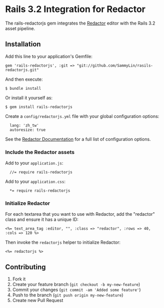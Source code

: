 # Rails 3.2 Integration for Redactor

The rails-redactorjs gem integrates the [Redactor](http://redactorjs.com/) editor with the Rails 3.2 asset pipeline.

## Installation

Add this line to your application's Gemfile:

    gem 'rails-redactorjs', :git => "git://github.com/SammyLin/rasils-redactorjs.git"

And then execute:

    $ bundle install

Or install it yourself as:

    $ gem install rails-redactorjs

Create a `config/redactorjs.yml` file with your global configuration options:

      lang: 'zh_tw'
      autoresize: true

See the [Redactor Documentation](http://redactorjs.com/docs/settings/) for a full list of configuration options.

### Include the Redactor assets

Add to your `application.js`:

      //= require rails-redactorjs

Add to your `application.css`:

      *= require rails-redactorjs

### Initialize Redactor

For each textarea that you want to use with Redactor, add the "redactor" class and ensure it has a unique ID:

    <%= text_area_tag :editor, "", :class => "redactor", :rows => 40, :cols => 120 %>

Then invoke the `redactorjs` helper to initialize Redactor:

    <%= redactorjs %>


## Contributing

1. Fork it
2. Create your feature branch (`git checkout -b my-new-feature`)
3. Commit your changes (`git commit -am 'Added some feature'`)
4. Push to the branch (`git push origin my-new-feature`)
5. Create new Pull Request
